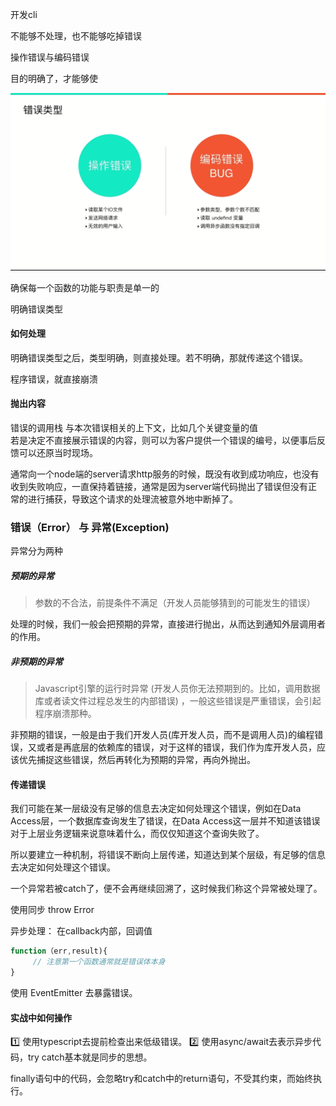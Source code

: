 开发cli 


不能够不处理，也不能够吃掉错误  


操作错误与编码错误   

目的明确了，才能够使  

![](/blog_assets/error_handle.png)   


确保每一个函数的功能与职责是单一的  


明确错误类型  



#### 如何处理  

明确错误类型之后，类型明确，则直接处理。若不明确，那就传递这个错误。    

程序错误，就直接崩溃  

#### 抛出内容
错误的调用栈
与本次错误相关的上下文，比如几个关键变量的值   
若是决定不直接展示错误的内容，则可以为客户提供一个错误的编号，以便事后反馈可以还原当时现场。   

通常向一个node端的server请求http服务的时候，既没有收到成功响应，也没有收到失败响应，一直保持着链接，通常是因为server端代码抛出了错误但没有正常的进行捕获，导致这个请求的处理流被意外地中断掉了。   

### 错误（Error） 与 异常(Exception)


异常分为两种  
##### 预期的异常
> 参数的不合法，前提条件不满足（开发人员能够猜到的可能发生的错误）

处理的时候，我们一般会把预期的异常，直接进行抛出，从而达到通知外层调用者的作用。   

##### 非预期的异常
> Javascript引擎的运行时异常  (开发人员你无法预期到的。比如，调用数据库或者读文件过程总发生的内部错误) ，一般这些错误是严重错误，会引起程序崩溃那种。   

非预期的错误，一般是由于我们开发人员(库开发人员，而不是调用人员)的编程错误，又或者是再底层的依赖库的错误，对于这样的错误，我们作为库开发人员，应该优先捕捉这些错误，然后再转化为预期的异常，再向外抛出。 


#### 传递错误   
我们可能在某一层级没有足够的信息去决定如何处理这个错误，例如在Data Access层，一个数据库查询发生了错误，在Data Access这一层并不知道该错误对于上层业务逻辑来说意味着什么，而仅仅知道这个查询失败了。   

所以要建立一种机制，将错误不断向上层传递，知道达到某个层级，有足够的信息去决定如何处理这个错误。    

一个异常若被catch了，便不会再继续回溯了，这时候我们称这个异常被处理了。   


使用同步 throw Error  

异步处理： 在callback内部，回调值  
```js
function（err,result){
     // 注意第一个函数通常就是错误体本身   
}
``` 
使用 EventEmitter 去暴露错误。   

#### 实战中如何操作  
1️⃣ 使用typescript去提前检查出来低级错误。 
2️⃣ 使用async/await去表示异步代码，try catch基本就是同步的思想。  



finally语句中的代码，会忽略try和catch中的return语句，不受其约束，而始终执行。


